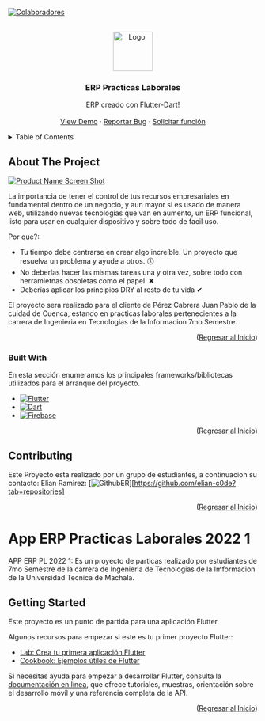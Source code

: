 <div id="top"></div>

<!-- PROJECT SHIELDS -->
<!--
*** I'm using markdown "reference style" links for readability.
*** Reference links are enclosed in brackets [ ] instead of parentheses ( ).
*** See the bottom of this document for the declaration of the reference variables
*** for contributors-url, forks-url, etc. This is an optional, concise syntax you may use.
*** https://www.markdownguide.org/basic-syntax/#reference-style-links
-->
[![Colaboradores][contributors-shield]][contributors-url]
<!-- [![Forks][forks-shield]][forks-url]
[![Stargazers][stars-shield]][stars-url]
[![Issues][issues-shield]][issues-url]
[![MIT License][license-shield]][license-url]
[![LinkedIn][linkedin-shield]][linkedin-url]-->



<!-- PROJECT LOGO -->
<br />
<div align="center">
  <a href="https://github.com/othneildrew/Best-README-Template">
    <img src="images/logo.png" alt="Logo" width="80" height="80">
  </a>

  <h3 align="center">ERP Practicas Laborales</h3>

  <p align="center">
    ERP creado con Flutter-Dart!
    <br />
    <br />
    <a href="">View Demo</a>
    ·
    <a href="https://github.com/elian-c0de/app_erp_pp20221/issues">Reportar Bug</a>
    ·
    <a href="https://github.com/elian-c0de/app_erp_pp20221/issues">Solicitar función</a>
  </p>
</div>



<!-- TABLE OF CONTENTS -->
<details>
  <summary>Table of Contents</summary>
  <ol>
    <li>
      <a href="#about-the-project">About The Project</a>
      <ul>
        <li><a href="#built-with">Built With</a></li>
      </ul>
    </li>
    <li>
      <a href="#getting-started">Getting Started</a>
      <ul>
        <li><a href="#prerequisites">Prerequisites</a></li>
        <li><a href="#installation">Installation</a></li>
      </ul>
    </li>
    <li><a href="#usage">Usage</a></li>
    <li><a href="#roadmap">Roadmap</a></li>
    <li><a href="#contributing">Contributing</a></li>
    <li><a href="#license">License</a></li>
    <li><a href="#contact">Contact</a></li>
    <li><a href="#acknowledgments">Acknowledgments</a></li>
  </ol>
</details>



<!-- ABOUT THE PROJECT -->
## About The Project

[![Product Name Screen Shot][product-screenshot]]()

La importancia de tener el control de tus recursos empresariales en fundamental dentro de un negocio, y aun mayor si es usado de manera web, utilizando nuevas tecnologias que van en aumento, un ERP funcional, listo para usar en cualquier dispositivo y sobre todo de facil uso.

Por que?:
* Tu tiempo debe centrarse en crear algo increíble. Un proyecto que resuelva un problema y ayude a otros. 🕔
* No deberías hacer las mismas tareas una y otra vez, sobre todo con herramietnas obsoletas como el papel. ❌
* Deberías aplicar los principios DRY al resto de tu vida ✔

El proyecto sera realizado para el cliente de Pérez Cabrera Juan Pablo de la cuidad de Cuenca, estando en practicas laborales pertenecientes a la carrera de Ingenieria en Tecnologias de la Informacion 7mo Semestre. 

<p align="right">(<a href="#top">Regresar al Inicio</a>)</p>



### Built With

En esta sección enumeramos los principales frameworks/bibliotecas utilizados para el arranque del proyecto. 

* [![Flutter][Flutter.dev]][Flutter-url]
* [![Dart][Dart.dev]][Dart-url]
* [![Firebase][Firebase.google.com]][Firebase-url]

<p align="right">(<a href="#top">Regresar al Inicio</a>)</p>


<!-- CONTRIBUTING -->
## Contributing

Este Proyecto esta realizado por un grupo de estudiantes, a continuacion su contacto:
Elian Ramirez:
[![GithubER][Github]][https://github.com/elian-c0de?tab=repositories]


<p align="right">(<a href="#top">Regresar al Inicio</a>)</p>


<!-- MARKDOWN LINKS & IMAGES -->
<!-- https://www.markdownguide.org/basic-syntax/#reference-style-links -->
[contributors-shield]: https://img.shields.io/github/contributors/elian-c0de/app_erp_pp20221.svg?style=for-the-badge
[contributors-url]: https://github.com/elian-c0de/app_erp_pp20221/graphs/contributors
[forks-shield]: https://img.shields.io/github/forks/elian-c0de/app_erp_pp20221.svg?style=for-the-badge
[forks-url]: https://github.com/elian-c0de/app_erp_pp20221/network/members
[stars-shield]: https://img.shields.io/github/stars/elian-c0de/app_erp_pp20221.svg?style=for-the-badge
[stars-url]: https://github.com/elian-c0de/app_erp_pp20221/stargazers
[issues-shield]: https://img.shields.io/github/issues/elian-c0de/app_erp_pp20221.svg?style=for-the-badge
[issues-url]: https://github.com/elian-c0de/app_erp_pp20221/issues
[license-shield]: https://img.shields.io/github/license/elian-c0de/app_erp_pp20221.svg?style=for-the-badge
[linkedin-shield]: https://img.shields.io/badge/-LinkedIn-black.svg?style=for-the-badge&logo=linkedin&colorB=555
[product-screenshot]: images/screenshot.png
[Flutter.dev]: https://img.shields.io/badge/Flutter-02569B?style=for-the-badge&logo=flutter&logoColor=white
[Flutter-url]: https://flutter.dev/
[Dart.dev]: https://img.shields.io/badge/Dart-0175C2?style=for-the-badge&logo=dart&logoColor=white
[Dart-url]: https://dart.dev/
[Firebase.google.com]: https://img.shields.io/badge/MongoDB-4EA94B?style=for-the-badge&logo=mongodb&logoColor=white
[Firebase-url]: https://firebase.google.com/
[Github]: https://img.shields.io/badge/GitHub-100000?style=for-the-badge&logo=github&logoColor=white
# App ERP Practicas Laborales 2022 1

APP ERP PL 2022 1: Es un proyecto de particas realizado por estudiantes de 7mo Semestre de la carrera de Ingenieria de Tecnologias de la Imformacion de la Universidad Tecnica de Machala.

## Getting Started

Este proyecto es un punto de partida para una aplicación Flutter.

Algunos recursos para empezar si este es tu primer proyecto Flutter:

- [Lab: Crea tu primera aplicación Flutter](https://docs.flutter.dev/get-started/codelab)
- [Cookbook: Ejemplos útiles de Flutter](https://docs.flutter.dev/cookbook)

Si necesitas ayuda para empezar a desarrollar Flutter, consulta la
[documentación en línea](https://docs.flutter.dev/), que ofrece tutoriales,
muestras, orientación sobre el desarrollo móvil y una referencia completa de la API.
<p align="right">(<a href="#top">Regresar al Inicio</a>)</p>
